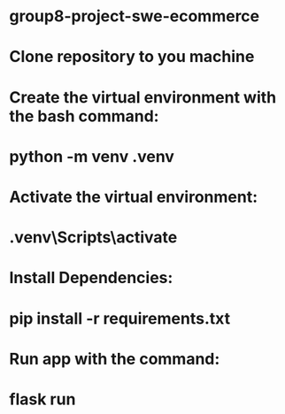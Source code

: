 # group8-project-swe-ecommerce

# Clone repository to you machine
# Create the virtual environment with the bash command:
 # python -m venv .venv
# Activate the virtual environment:
 # .venv\Scripts\activate
# Install Dependencies:
 # pip install -r requirements.txt
# Run app with the command:
# flask run
